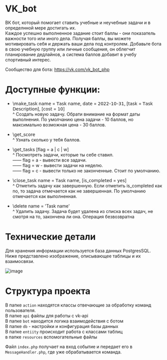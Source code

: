 # VK_bot
ВК бот, который помогает ставить учебные и неучебные задачи и в определнной мере достигать их.  
Каждое успешно выполненное задание стоит баллы - они показатель важности того или иного дела. Получая баллы, вы можете мотивировать себя и держать ваши дела под контролем. Добавьте бота в свою учебную группу или личные сообщения, он облегчит планирование дедлайнов, а система баллов добавит в учебу спортивный интерес.  
  
Сообщество для бота: https://vk.com/vk_bot_php  
  
# Доступные функции:  
  
* \𝗆𝖺𝗄𝖾_𝗍𝖺𝗌𝗄 𝗇𝖺𝗆𝖾 = 𝖳𝖺𝗌𝗄 𝗇𝖺𝗆𝖾, 𝖽𝖺𝗍𝖾 = 𝟤𝟢𝟤𝟤-𝟣𝟢-𝟥𝟣, [𝗍𝖺𝗌𝗄 = 𝖳𝖺𝗌𝗄 𝖣𝖾𝗌𝖼𝗋𝗂𝗉𝗍𝗂𝗈𝗇], [𝖼𝗈𝗌𝗍 = 𝟣𝟢]  
    ^ Создать новую задачу. Обрати внимание на формат даты выполнения. По умолчанию цена задачи - 10 баллов, но максимально возможная цена - 30 баллов.  
  
* \𝗀𝖾𝗍_𝗌𝖼𝗈𝗋𝖾  
    ^ Узнать сколько у тебя баллов.  
  
* \𝗀𝖾𝗍_𝗍𝖺𝗌𝗄s [flag = a | c | w]  
   ^ Посмотреть задачи, которые ты себе ставил.  
  —— flag = a - вывести все задачи.  
  —— flag = w - вывести задачи на неделю.   
  —— flag = c - вывести только не законченные. Стоит по умолчанию.  
   
* \𝖼𝗅𝗈𝗌𝖾_𝗍𝖺𝗌𝗄 𝗇𝖺𝗆𝖾 = 𝖳𝖺𝗌𝗄 𝗇𝖺𝗆𝖾, [𝗂𝗌_𝖼𝗈𝗆𝗉𝗅𝖾𝗍𝖾𝖽 = 𝗒𝖾𝗌]  
    ^ Отметить задачу как завершенную. Если отметить is_completed как no, то задача отмечается как не завершенная. По умолчанию отмечается как выполненная.  
  
* \delete name = 'Task name'  
    ^ Удалить задачу. Задача будет удалена из списка всех задач, не смотря на то, закончена ли она. Операция безвозвратна  
  
# Технические детали  
  Для хранения информации используется база данных PostgresSQL. Ниже представлено изображение, описывающее таблицы и их взаимосвязи.  
    
  ![image](https://user-images.githubusercontent.com/48091081/208632056-9d621f06-f90f-4827-b57b-72788fe94778.png)
  
# Структура проекта
  В папке `action` находятся классы отвечающие за обработку команд пользователя.  
  В папке `api` файлы для работы с vk-api  
  В папке `bot` находится логика взаимодействия с ботом  
  В папке `db` - настройки и конфигурация базы данных  
  В папке `entiity` происходит работа с классами таблиц   
  в папке `resources` вспомогательные файлы   
  
  Файл `index.php` получает на вход событие и передает его в `MessageHandler.php`, где уже обрабатывается команда.
